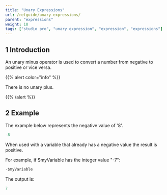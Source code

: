```yaml
---
title: "Unary Expressions"
url: /refguide/unary-expressions/
parent: "expressions"
weight: 10
tags: ["studio pro", "unary expression", "expression", "expressions"]
---
```


## 1 Introduction

An unary minus operator is used to convert a number from negative to positive or vice versa. 

{{% alert color="info" %}}

There is no unary plus.

{{% /alert %}}

## 2 Example

The example below represents the negative value of '8'.

```java
-8
```

When used with a variable that already has a negative value the result is positive.

For example, if $myVariable has the integer value "-7": 

```java
-$myVariable
```

The output is:

```java
7
```

